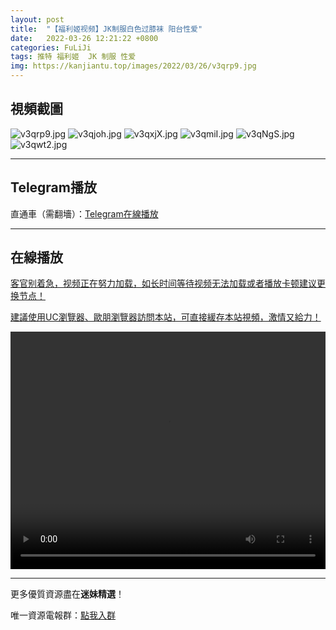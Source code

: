 ```yaml
---
layout: post
title:  "【福利姬视频】JK制服白色过膝袜 阳台性爱"
date:   2022-03-26 12:21:22 +0800
categories: FuLiJi
tags: 推特 福利姬  JK 制服 性爱
img: https://kanjiantu.top/images/2022/03/26/v3qrp9.jpg
---
```



## 視頻截圖

![v3qrp9.jpg](https://kanjiantu.top/images/2022/03/26/v3qrp9.jpg)
![v3qjoh.jpg](https://kanjiantu.top/images/2022/03/26/v3qjoh.jpg)
![v3qxjX.jpg](https://kanjiantu.top/images/2022/03/26/v3qxjX.jpg)
![v3qmiI.jpg](https://kanjiantu.top/images/2022/03/26/v3qmiI.jpg)
![v3qNgS.jpg](https://kanjiantu.top/images/2022/03/26/v3qNgS.jpg)
![v3qwt2.jpg](https://kanjiantu.top/images/2022/03/26/v3qwt2.jpg)

* * *
## Telegram播放

直通車（需翻墻）：[Telegram在線播放](https://t.me/mimeijingxuan/284)

* * *
## 在線播放
<u>客官别着急，视频正在努力加载，如长时间等待视频无法加载或者播放卡顿建议更换节点！</u>

<u>建議使用UC瀏覽器、歐朋瀏覽器訪問本站，可直接緩存本站視頻，激情又給力！</u>
<center><video src="https://cdn.publer.io/uploads/videos/623ec135db27975e38c8a425/e0a7e975f44bd724fc164d3350eb63fb.mp4" width="100%" height="380px" controls="controls"></video></center>


* * *
更多優質資源盡在**迷妹精選**！

唯一資源電報群：[點我入群](https://t.me/mimeijingxuan)


